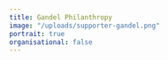 ```yaml
---
title: Gandel Philanthropy
image: "/uploads/supporter-gandel.png"
portrait: true
organisational: false
---
```


